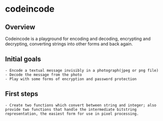 # codeincode

## Overview

Codeincode is a playground for encoding and decoding, encrypting and decrypting, converting strings into other forms and back again.

## Initial goals

    - Encode a textual message invisibly in a photograph(jpeg or png file)
    - Decode the message from the photo
    - Play with some forms of encryption and password protection

## First steps

    - Create two functions which convert between string and integer; also provide two functions that handle the intermediate bitstring representation, the easiest form for use in pixel processing.
